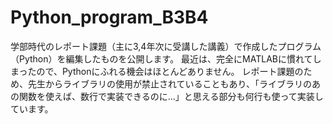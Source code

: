 # Python_program_B3B4
学部時代のレポート課題（主に3,4年次に受講した講義）で作成したプログラム（Python）を編集したものを公開します。
最近は、完全にMATLABに慣れてしまったので、Pythonにふれる機会はほとんどありません。
レポート課題のため、先生からライブラリの使用が禁止されていることもあり、「ライブラリのあの関数を使えば、数行で実装できるのに...」と思える部分も何行も使って実装しています。
